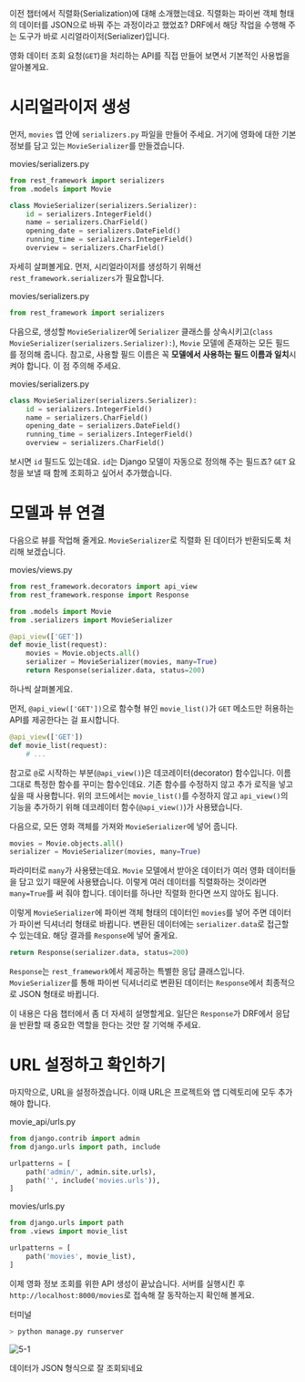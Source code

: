 이전 챕터에서 직렬화(Serialization)에 대해 소개했는데요. 직렬화는 파이썬 객체 형태의 데이터를 JSON으로 바꿔 주는 과정이라고 했었죠? DRF에서 해당 작업을 수행해 주는 도구가 바로 시리얼라이저(Serializer)입니다.

영화 데이터 조회 요청(`GET`)을 처리하는 API를 직접 만들어 보면서 기본적인 사용법을 알아볼게요.

# 시리얼라이저 생성

먼저, `movies` 앱 안에 `serializers.py` 파일을 만들어 주세요. 거기에 영화에 대한 기본 정보를 담고 있는 `MovieSerializer`를 만들겠습니다.

movies/serializers.py

```python
from rest_framework import serializers
from .models import Movie

class MovieSerializer(serializers.Serializer):
    id = serializers.IntegerField()
    name = serializers.CharField()
    opening_date = serializers.DateField()
    running_time = serializers.IntegerField()
    overview = serializers.CharField()
```

자세히 살펴볼게요. 먼저, 시리얼라이저를 생성하기 위해선 `rest_framework.serializers`가 필요합니다.

movies/serializers.py

```python
from rest_framework import serializers
```

다음으로, 생성할 `MovieSerializer`에 `Serializer` 클래스를 상속시키고(`class MovieSerializer(serializers.Serializer):`), `Movie` 모델에 존재하는 모든 필드를 정의해 줍니다. 참고로, 사용할 필드 이름은 꼭 **모델에서 사용하는 필드 이름과 일치**시켜야 합니다. 이 점 주의해 주세요.

movies/serializers.py

```python
class MovieSerializer(serializers.Serializer):
    id = serializers.IntegerField()
    name = serializers.CharField()
    opening_date = serializers.DateField()
    running_time = serializers.IntegerField()
    overview = serializers.CharField()
```

보시면 `id` 필드도 있는데요. `id`는 Django 모델이 자동으로 정의해 주는 필드죠? `GET` 요청을 보낼 때 함께 조회하고 싶어서 추가했습니다.

# 모델과 뷰 연결

다음으로 뷰를 작업해 줄게요. `MovieSerializer`로 직렬화 된 데이터가 반환되도록 처리해 보겠습니다.

movies/views.py

```python
from rest_framework.decorators import api_view
from rest_framework.response import Response

from .models import Movie
from .serializers import MovieSerializer

@api_view(['GET'])
def movie_list(request):
    movies = Movie.objects.all()
    serializer = MovieSerializer(movies, many=True)
    return Response(serializer.data, status=200)
```

하나씩 살펴볼게요.

먼저, `@api_view(['GET'])`으로 함수형 뷰인 `movie_list()`가 `GET` 메소드만 허용하는 API를 제공한다는 걸 표시합니다.

```python
@api_view(['GET'])
def movie_list(request):
    # ...
```

참고로 `@`로 시작하는 부분(`@api_view()`)은 데코레이터(decorator) 함수입니다. 이름 그대로 특정한 함수를 꾸미는 함수인데요. 기존 함수를 수정하지 않고 추가 로직을 넣고 싶을 때 사용합니다. 위의 코드에서는 `movie_list()`를 수정하지 않고 `api_view()`의 기능을 추가하기 위해 데코레이터 함수(`@api_view()`)가 사용됐습니다.

다음으로, 모든 영화 객체를 가져와 `MovieSerializer`에 넣어 줍니다.

```python
movies = Movie.objects.all()
serializer = MovieSerializer(movies, many=True)
```

파라미터로 `many`가 사용됐는데요. `Movie` 모델에서 받아온 데이터가 여러 영화 데이터들을 담고 있기 때문에 사용됐습니다. 이렇게 여러 데이터를 직렬화하는 것이라면 `many=True`를 써 줘야 합니다. 데이터를 하나만 직렬화 한다면 쓰지 않아도 됩니다.

이렇게 `MovieSerializer`에 파이썬 객체 형태의 데이터인 `movies`를 넣어 주면 데이터가 파이썬 딕셔너리 형태로 바뀝니다. 변환된 데이터에는 `serializer.data`로 접근할 수 있는데요. 해당 결과를 `Response`에 넣어 줄게요.

```python
return Response(serializer.data, status=200)
```

`Response`는 `rest_framework`에서 제공하는 특별한 응답 클래스입니다. `MovieSerializer`를 통해 파이썬 딕셔너리로 변환된 데이터는 `Response`에서 최종적으로 JSON 형태로 바뀝니다.

이 내용은 다음 챕터에서 좀 더 자세히 설명할게요. 일단은 `Response`가 DRF에서 응답을 반환할 때 중요한 역할을 한다는 것만 잘 기억해 주세요.

# URL 설정하고 확인하기

마지막으로, URL을 설정하겠습니다. 이때 URL은 프로젝트와 앱 디렉토리에 모두 추가해야 합니다.

movie_api/urls.py

```python
from django.contrib import admin
from django.urls import path, include

urlpatterns = [
    path('admin/', admin.site.urls),
    path('', include('movies.urls')),
]
```

movies/urls.py

```python
from django.urls import path
from .views import movie_list

urlpatterns = [
    path('movies', movie_list),    
]
```

이제 영화 정보 조회를 위한 API 생성이 끝났습니다. 서버를 실행시킨 후 `http://localhost:8000/movies`로 접속해 잘 동작하는지 확인해 볼게요.

터미널

```python
> python manage.py runserver
```

![5-1](https://bakey-api.codeit.kr/api/files/resource?root=static&seqId=5828&directory=5-1.png&name=5-1.png)

데이터가 JSON 형식으로 잘 조회되네요
